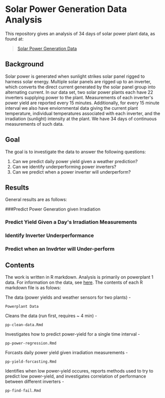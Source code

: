 # Solar Power Generation Data Analysis

This repository gives an analysis of 34 days of solar power plant data, as found at:

> [Solar Power Generation Data](https://www.kaggle.com/datasets/anikannal/solar-power-generation-data)

## Background
Solar power is generated when sunlight strikes solar panel rigged to harness solar energy. Multiple solar panels are rigged up to an inverter, which converts the direct current generated by the solar panel group into alternating current. In our data set, two solar power plants each have 22 inverters supplying power to the plant. Measurements of each inverter's power yield are reported every 15 minutes. Additionally, for every 15 minute interval we also have enviornmental data giving the current plant temperature, individual temperatures associated with each inverter, and the irradiation (sunlight) intensity at the plant. We have 34 days of continuous measurements of such data.

## Goal

The goal is to investigate the data to answer the following questions:

1) Can we predict daily power yield given a weather prediction?
2) Can we identify underperforming power inverters?
3) Can we predict when a power inverter will underperform?

## Results
General results are as follows:

###Predict Power Generation given Irradiation


### Predict Yield Given a Day's Irradiation Measurements


### Identify Inverter Underperformance


### Predict when an Invdrter will Under-perform



## Contents
The work is written in R markdown. Analysis is primarily on powerplant 1 data. For information on the data, see [here](https://www.kaggle.com/datasets/anikannal/solar-power-generation-data). The contents of each R markdown file is as folows:

The data (power yields and weather sensors for two plants) -
```
Powerplant Data
```

Cleans the data (run first, requires ~ 4 min) -
```
pp-clean-data.Rmd
```

Investigates how to predict power-yield for a single time interval -
```
pp-power-regression.Rmd
```

Forcasts daily power yield given irradiation measurements -
```
pp-yield-forcasting.Rmd
```

Identifies when low power-yield occures, reports methods used to try to predict low power-yield, and investigates correlation of performance between different inverters -
```
pp-find-fail.Rmd
```
